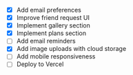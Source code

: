 - [x] Add email preferences
- [x] Improve friend request UI
- [x] Implement gallery section
- [x] Implement plans section
- [ ] Add email reminders
- [x] Add image uploads with cloud storage
- [ ] Add mobile responsiveness
- [ ] Deploy to Vercel
